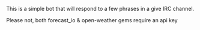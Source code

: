 This is a simple bot that will respond to a few phrases in a give IRC channel.

Please not, both forecast_io & open-weather gems require an api key
